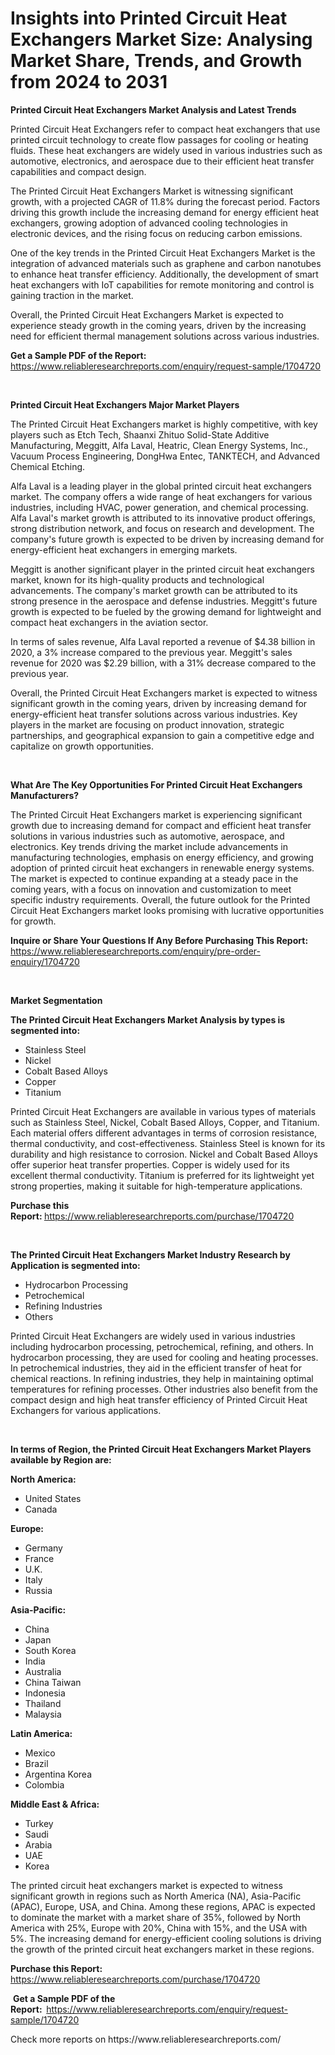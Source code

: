 <p><h1>Insights into Printed Circuit Heat Exchangers Market Size: Analysing Market Share, Trends, and Growth from 2024 to 2031</h1></p><p><strong>Printed Circuit Heat Exchangers Market Analysis and Latest Trends</strong></p>
<p><p>Printed Circuit Heat Exchangers refer to compact heat exchangers that use printed circuit technology to create flow passages for cooling or heating fluids. These heat exchangers are widely used in various industries such as automotive, electronics, and aerospace due to their efficient heat transfer capabilities and compact design.</p><p>The Printed Circuit Heat Exchangers Market is witnessing significant growth, with a projected CAGR of 11.8% during the forecast period. Factors driving this growth include the increasing demand for energy efficient heat exchangers, growing adoption of advanced cooling technologies in electronic devices, and the rising focus on reducing carbon emissions.</p><p>One of the key trends in the Printed Circuit Heat Exchangers Market is the integration of advanced materials such as graphene and carbon nanotubes to enhance heat transfer efficiency. Additionally, the development of smart heat exchangers with IoT capabilities for remote monitoring and control is gaining traction in the market.</p><p>Overall, the Printed Circuit Heat Exchangers Market is expected to experience steady growth in the coming years, driven by the increasing need for efficient thermal management solutions across various industries.</p></p>
<p><strong>Get a Sample PDF of the Report:&nbsp;</strong> <a href="https://www.reliableresearchreports.com/enquiry/request-sample/1704720">https://www.reliableresearchreports.com/enquiry/request-sample/1704720</a></p>
<p>&nbsp;</p>
<p><strong>Printed Circuit Heat Exchangers Major Market Players</strong></p>
<p><p>The Printed Circuit Heat Exchangers market is highly competitive, with key players such as Etch Tech, Shaanxi Zhituo Solid-State Additive Manufacturing, Meggitt, Alfa Laval, Heatric, Clean Energy Systems, Inc., Vacuum Process Engineering, DongHwa Entec, TANKTECH, and Advanced Chemical Etching. </p><p>Alfa Laval is a leading player in the global printed circuit heat exchangers market. The company offers a wide range of heat exchangers for various industries, including HVAC, power generation, and chemical processing. Alfa Laval's market growth is attributed to its innovative product offerings, strong distribution network, and focus on research and development. The company's future growth is expected to be driven by increasing demand for energy-efficient heat exchangers in emerging markets.</p><p>Meggitt is another significant player in the printed circuit heat exchangers market, known for its high-quality products and technological advancements. The company's market growth can be attributed to its strong presence in the aerospace and defense industries. Meggitt's future growth is expected to be fueled by the growing demand for lightweight and compact heat exchangers in the aviation sector.</p><p>In terms of sales revenue, Alfa Laval reported a revenue of $4.38 billion in 2020, a 3% increase compared to the previous year. Meggitt's sales revenue for 2020 was $2.29 billion, with a 31% decrease compared to the previous year.</p><p>Overall, the Printed Circuit Heat Exchangers market is expected to witness significant growth in the coming years, driven by increasing demand for energy-efficient heat transfer solutions across various industries. Key players in the market are focusing on product innovation, strategic partnerships, and geographical expansion to gain a competitive edge and capitalize on growth opportunities.</p></p>
<p>&nbsp;</p>
<p><strong>What Are The Key Opportunities For Printed Circuit Heat Exchangers Manufacturers?</strong></p>
<p><p>The Printed Circuit Heat Exchangers market is experiencing significant growth due to increasing demand for compact and efficient heat transfer solutions in various industries such as automotive, aerospace, and electronics. Key trends driving the market include advancements in manufacturing technologies, emphasis on energy efficiency, and growing adoption of printed circuit heat exchangers in renewable energy systems. The market is expected to continue expanding at a steady pace in the coming years, with a focus on innovation and customization to meet specific industry requirements. Overall, the future outlook for the Printed Circuit Heat Exchangers market looks promising with lucrative opportunities for growth.</p></p>
<p><strong>Inquire or Share Your Questions If Any Before Purchasing This Report:</strong> <a href="https://www.reliableresearchreports.com/enquiry/pre-order-enquiry/1704720">https://www.reliableresearchreports.com/enquiry/pre-order-enquiry/1704720</a></p>
<p>&nbsp;</p>
<p><strong>Market Segmentation</strong></p>
<p><strong>The Printed Circuit Heat Exchangers Market Analysis by types is segmented into:</strong></p>
<p><ul><li>Stainless Steel</li><li>Nickel</li><li>Cobalt Based Alloys</li><li>Copper</li><li>Titanium</li></ul></p>
<p><p>Printed Circuit Heat Exchangers are available in various types of materials such as Stainless Steel, Nickel, Cobalt Based Alloys, Copper, and Titanium. Each material offers different advantages in terms of corrosion resistance, thermal conductivity, and cost-effectiveness. Stainless Steel is known for its durability and high resistance to corrosion. Nickel and Cobalt Based Alloys offer superior heat transfer properties. Copper is widely used for its excellent thermal conductivity. Titanium is preferred for its lightweight yet strong properties, making it suitable for high-temperature applications.</p></p>
<p><strong>Purchase this Report:&nbsp;</strong><a href="https://www.reliableresearchreports.com/purchase/1704720">https://www.reliableresearchreports.com/purchase/1704720</a></p>
<p>&nbsp;</p>
<p><strong>The Printed Circuit Heat Exchangers Market Industry Research by Application is segmented into:</strong></p>
<p><ul><li>Hydrocarbon Processing</li><li>Petrochemical</li><li>Refining Industries</li><li>Others</li></ul></p>
<p><p>Printed Circuit Heat Exchangers are widely used in various industries including hydrocarbon processing, petrochemical, refining, and others. In hydrocarbon processing, they are used for cooling and heating processes. In petrochemical industries, they aid in the efficient transfer of heat for chemical reactions. In refining industries, they help in maintaining optimal temperatures for refining processes. Other industries also benefit from the compact design and high heat transfer efficiency of Printed Circuit Heat Exchangers for various applications.</p></p>
<p>&nbsp;</p>
<p><strong>In terms of Region, the Printed Circuit Heat Exchangers Market Players available by Region are:</strong></p>
<p>
    <p> <strong> North America: </strong>
        <ul>
            <li>United States</li>
            <li>Canada</li>
        </ul>
        </p> 
    <p> <strong> Europe: </strong>
        <ul>
            <li>Germany</li>
            <li>France</li>
            <li>U.K.</li>
            <li>Italy</li>
            <li>Russia</li>
        </ul>
        </p> 
    <p> <strong> Asia-Pacific: </strong>
        <ul>
            <li>China</li>
            <li>Japan</li>
            <li>South Korea</li>
            <li>India</li>
            <li>Australia</li>
            <li>China Taiwan</li>
            <li>Indonesia</li>
            <li>Thailand</li>
            <li>Malaysia</li>
        </ul>
        </p> 
    <p> <strong> Latin America: </strong>
        <ul>
            <li>Mexico</li>
            <li>Brazil</li>
            <li>Argentina Korea</li>
            <li>Colombia</li>
        </ul>
        </p> 
    <p> <strong> Middle East & Africa: </strong>
        <ul>
            <li>Turkey</li>
            <li>Saudi</li>
            <li>Arabia</li>
            <li>UAE</li>
            <li>Korea</li>
        </ul>
    </p>
    </p>
<p><p>The printed circuit heat exchangers market is expected to witness significant growth in regions such as North America (NA), Asia-Pacific (APAC), Europe, USA, and China. Among these regions, APAC is expected to dominate the market with a market share of 35%, followed by North America with 25%, Europe with 20%, China with 15%, and the USA with 5%. The increasing demand for energy-efficient cooling solutions is driving the growth of the printed circuit heat exchangers market in these regions.</p></p>
<p><strong>Purchase this Report: </strong><a href="https://www.reliableresearchreports.com/purchase/1704720">https://www.reliableresearchreports.com/purchase/1704720</a></p>
<p>&nbsp;<strong>Get a Sample PDF of the Report:&nbsp;&nbsp;</strong><a href="https://www.reliableresearchreports.com/enquiry/request-sample/1704720">https://www.reliableresearchreports.com/enquiry/request-sample/1704720</a></p>
<p><strong></strong></p>
<p>Check more reports on https://www.reliableresearchreports.com/</p>